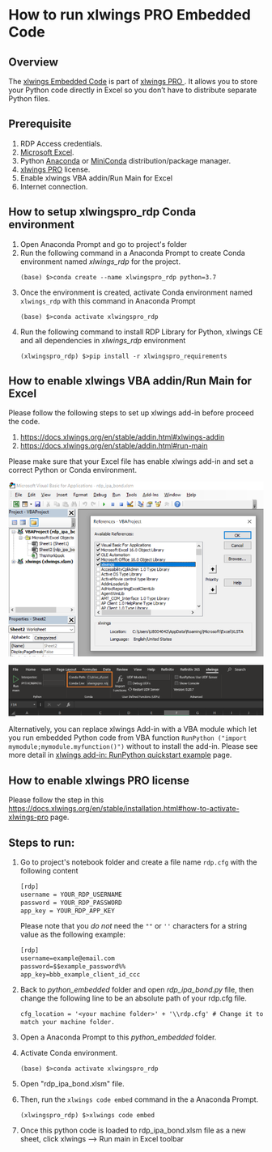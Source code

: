 # How to run xlwings PRO Embedded Code

## Overview

The [xlwings Embedded Code](https://docs.xlwings.org/en/stable/deployment.html#embedded-code) is part of [xlwings PRO ](https://www.xlwings.org/pro). It allows you to store your Python code directly in Excel so you don’t have to distribute separate Python files.

## Prerequisite
1. RDP Access credentials.
2. [Microsoft Excel](https://www.microsoft.com/en-us/microsoft-365/excel).
3. Python [Anaconda](https://www.anaconda.com/distribution/) or [MiniConda](https://docs.conda.io/en/latest/miniconda.html) distribution/package manager.
4. [xlwings PRO](https://www.xlwings.org/pro) license.
5. Enable xlwings VBA addin/Run Main for Excel 
5. Internet connection.

## How to setup xlwingspro_rdp Conda environment
1. Open Anaconda Prompt and go to project's folder
2. Run the following command in a Anaconda Prompt to create Conda environment named *xlwings_rdp* for the project.
    ```
    (base) $>conda create --name xlwingspro_rdp python=3.7
    ```
3. Once the environment is created, activate Conda environment named ```xlwings_rdp``` with this command in Anaconda Prompt
    ```
    (base) $>conda activate xlwingspro_rdp
    ```
4. Run the following command to install RDP Library for Python, xlwings CE and all dependencies in *xlwings_rdp* environment
    ```
    (xlwingspro_rdp) $>pip install -r xlwingspro_requirements
    ```

## How to enable xlwings VBA addin/Run Main for Excel 

Please follow the following steps to set up xlwings add-in before proceed the code.
1. https://docs.xlwings.org/en/stable/addin.html#xlwings-addin
2. https://docs.xlwings.org/en/stable/addin.html#run-main

Please make sure that your Excel file has enable xlwings add-in and set a correct Python or Conda environment. 

![Figure-1](../images/xlwings_pro_vba_addin.png "xlwings vba add-in") 

![Figure-2](../images/xlwings_runmain.png "xlwings run main") 

Alternatively, you can replace xlwings Add-in with a VBA module which let you run embedded Python code from VBA function ```RunPython ("import mymodule;mymodule.myfunction()")``` without to install the add-in. Please see more detail in [xlwings add-in: RunPython quickstart example](https://docs.xlwings.org/en/stable/vba.html#xlwings-add-in) page.

## How to enable xlwings PRO license

Please follow the step in this https://docs.xlwings.org/en/stable/installation.html#how-to-activate-xlwings-pro page.


## Steps to run:
1. Go to project's notebook folder and create a file name ```rdp.cfg``` with the following content
    ```
    [rdp]
    username = YOUR_RDP_USERNAME
    password = YOUR_RDP_PASSWORD
    app_key = YOUR_RDP_APP_KEY
    ```

    Please note that you *do not* need the ```""``` or ```''``` characters for a string value as the following example:

    ```
    [rdp]
    username=example@email.com
    password=$$example_password%%
    app_key=bbb_example_client_id_ccc
    ```

2. Back to *python_embedded* folder and open *rdp_ipa_bond.py* file, then change the following line to be an absolute path of your rdp.cfg file.
    ```
    cfg_location = '<your machine folder>' + '\\rdp.cfg' # Change it to match your machine folder.
    ```
3. Open a Anaconda Prompt to this *python_embedded* folder.
4. Activate Conda environment.
    ```
    (base) $>conda activate xlwingspro_rdp
    ```
4. Open "rdp_ipa_bond.xlsm" file.
5. Then, run the ```xlwings code embed``` command in the a Anaconda Prompt.
    ```
    (xlwingspro_rdp) $>xlwings code embed
    ```
6. Once this python code is loaded to rdp_ipa_bond.xlsm file as a new sheet, click xlwings --> Run main in Excel toolbar